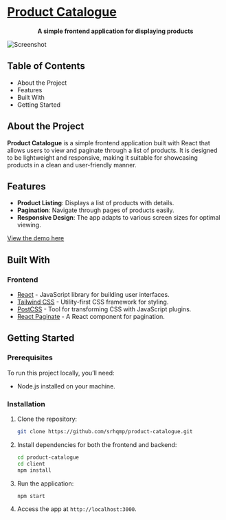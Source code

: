 # [Product Catalogue](https://inspiring-lalande-a4b39e.netlify.app/)

<p align="center"> <strong>A simple frontend application for displaying products</strong> </p>

![Screenshot](assets/product-catalogue.gif) 

## Table of Contents
 - About the Project
 - Features 
 - Built With
 - Getting Started 

## About the Project
**Product Catalogue** is a simple frontend application built with React that allows users to view and paginate through a list of products. It is designed to be lightweight and responsive, making it suitable for showcasing products in a clean and user-friendly manner.

## Features
- **Product Listing**: Displays a list of products with details.
- **Pagination**: Navigate through pages of products easily.
- **Responsive Design**: The app adapts to various screen sizes for optimal viewing.

[View the demo here](https://inspiring-lalande-a4b39e.netlify.app/)

## Built With
### Frontend
  - [React](https://reactjs.org/) - JavaScript library for building user interfaces. 
  - [Tailwind CSS]() - Utility-first CSS framework for styling. 
  - [PostCSS]() - Tool for transforming CSS with JavaScript plugins. 
  - [React Paginate]() - A React component for pagination.

## Getting Started
### Prerequisites
To run this project locally, you’ll need:

- Node.js installed on your machine. 

### Installation
1. Clone the repository:
    ```bash
    git clone https://github.com/srhqmp/product-catalogue.git
    ```

2. Install dependencies for both the frontend and backend:
    ```bash
    cd product-catalogue
    cd client
    npm install
    ```

4. Run the application:
      ```bash
      npm start
      ```

5. Access the app at `http://localhost:3000`.